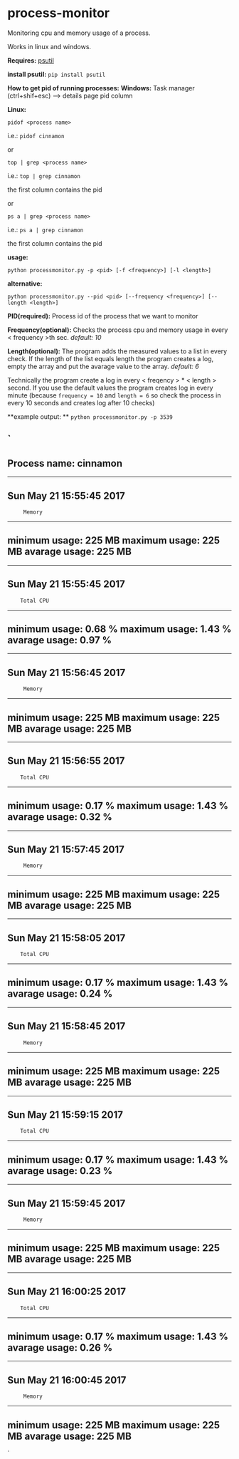 # process-monitor
Monitoring cpu and memory usage of a process.

Works in linux and windows.

**Requires:**
<a href="https://pythonhosted.org/psutil/">psutil</a>

**install psutil:**
`pip install psutil`

**How to get pid of running processes:**
**Windows:**
Task manager (ctrl+shif+esc) --> details page pid column

**Linux:**

`pidof <process name>`

i.e.: `pidof cinnamon`

or

`top | grep <process name>`

i.e.: `top | grep cinnamon`

the first column contains the pid

or

`ps a | grep <process name>`

i.e.: `ps a | grep cinnamon`

the first column contains the pid

**usage:**

`python processmonitor.py -p <pid> [-f <frequency>] [-l <length>]`

**alternative:**

`python processmonitor.py --pid <pid> [--frequency <frequency>] [--length <length>]`

**PID(required):** Process id of the process that we want to monitor

**Frequency(optional):** Checks the process cpu and memory usage in every < frequency >th sec. *default: 10*

**Length(optional):** The program adds the measured values to a list in every check. If the length of the list equals length the program creates a log, empty the array and put the avarage value to the array. *default: 6*

Technically the program create a log in every < freqency > * < length > second. If you use the default values the program creates log in every minute (because `frequency = 10` and `length = 6` so check the process in every 10 seconds and creates log after 10 checks)

**example output: **
`python processmonitor.py -p 3539`

`
-------------------------
Process name: cinnamon
-------------------------

-------------------------
Sun May 21 15:55:45 2017
-------------------------
         Memory
-------------------------
minimum usage:   225 MB
maximum usage:   225 MB
avarage usage:   225 MB
-------------------------

-------------------------
Sun May 21 15:55:45 2017
-------------------------
        Total CPU
-------------------------
minimum usage:   0.68 %
maximum usage:   1.43 %
avarage usage:   0.97 %
-------------------------

-------------------------
Sun May 21 15:56:45 2017
-------------------------
         Memory
-------------------------
minimum usage:   225 MB
maximum usage:   225 MB
avarage usage:   225 MB
-------------------------

-------------------------
Sun May 21 15:56:55 2017
-------------------------
        Total CPU
-------------------------
minimum usage:   0.17 %
maximum usage:   1.43 %
avarage usage:   0.32 %
-------------------------

-------------------------
Sun May 21 15:57:45 2017
-------------------------
         Memory
-------------------------
minimum usage:   225 MB
maximum usage:   225 MB
avarage usage:   225 MB
-------------------------

-------------------------
Sun May 21 15:58:05 2017
-------------------------
        Total CPU
-------------------------
minimum usage:   0.17 %
maximum usage:   1.43 %
avarage usage:   0.24 %
-------------------------

-------------------------
Sun May 21 15:58:45 2017
-------------------------
         Memory
-------------------------
minimum usage:   225 MB
maximum usage:   225 MB
avarage usage:   225 MB
-------------------------

-------------------------
Sun May 21 15:59:15 2017
-------------------------
        Total CPU
-------------------------
minimum usage:   0.17 %
maximum usage:   1.43 %
avarage usage:   0.23 %
-------------------------

-------------------------
Sun May 21 15:59:45 2017
-------------------------
         Memory
-------------------------
minimum usage:   225 MB
maximum usage:   225 MB
avarage usage:   225 MB
-------------------------

-------------------------
Sun May 21 16:00:25 2017
-------------------------
        Total CPU
-------------------------
minimum usage:   0.17 %
maximum usage:   1.43 %
avarage usage:   0.26 %
-------------------------

-------------------------
Sun May 21 16:00:45 2017
-------------------------
         Memory
-------------------------
minimum usage:   225 MB
maximum usage:   225 MB
avarage usage:   225 MB
-------------------------
`
